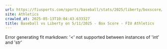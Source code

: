 ```yaml
---
url: https://fiusports.com/sports/baseball/stats/2025/liberty/boxscore/12776
site: Athletics
crawled_at: 2025-05-13T10:04:43.633327
title: Baseball vs Liberty on 5/11/2025 - Box Score - FIU Athletics
---
```


Error generating fit markdown: '<' not supported between instances of 'int' and 'str'